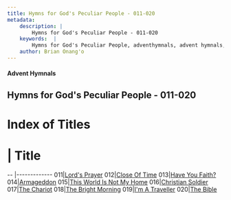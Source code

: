 ```yaml
---
title: Hymns for God's Peculiar People - 011-020
metadata:
    description: |
        Hymns for God's Peculiar People - 011-020
    keywords:  |
        Hymns for God's Peculiar People, adventhymnals, advent hymnals, 011-020
    author: Brian Onang'o
---
```

#### Advent Hymnals
## Hymns for God's Peculiar People - 011-020
# Index of Titles
# | Title                        
-- |-------------
011|[Lord's Prayer](/Hymns-for-God's-Peculiar-People/001-053/011-020/Lord's-Prayer)
012|[Close Of Time](/Hymns-for-God's-Peculiar-People/001-053/011-020/Close-Of-Time)
013|[Have You Faith?](/Hymns-for-God's-Peculiar-People/001-053/011-020/Have-You-Faith)
014|[Armageddon](/Hymns-for-God's-Peculiar-People/001-053/011-020/Armageddon)
015|[This World Is Not My Home](/Hymns-for-God's-Peculiar-People/001-053/011-020/This-World-Is-Not-My-Home)
016|[Christian Soldier](/Hymns-for-God's-Peculiar-People/001-053/011-020/Christian-Soldier)
017|[The Chariot](/Hymns-for-God's-Peculiar-People/001-053/011-020/The-Chariot)
018|[The Bright Morning](/Hymns-for-God's-Peculiar-People/001-053/011-020/The-Bright-Morning)
019|[I'm A Traveller](/Hymns-for-God's-Peculiar-People/001-053/011-020/I'm-A-Traveller)
020|[The Bible](/Hymns-for-God's-Peculiar-People/001-053/011-020/The-Bible)